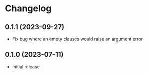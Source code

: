 # Changelog

## 0.1.1 (2023-09-27)
  * Fix bug where an empty clauses would raise an argument error

## 0.1.0 (2023-07-11)
  * Initial release